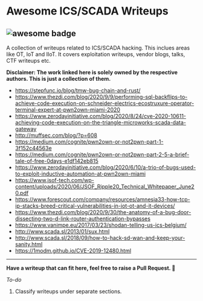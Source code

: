 # Awesome ICS/SCADA Writeups

![awesome badge](https://cdn.rawgit.com/sindresorhus/awesome/d7305f38d29fed78fa85652e3a63e154dd8e8829/media/badge.svg)
----------

A collection of writeups related to ICS/SCADA hacking. This inclues areas like OT, IoT and IIoT. It covers exploitation writeups, vendor blogs, talks, CTF writeups etc.

**Disclaimer: The work linked here is solely owned by the respective authors. This is just a collection of them.**

 - https://stepfunc.io/blog/tmw-bug-chain-and-rust/
 - https://www.thezdi.com/blog/2020/9/9/performing-sql-backflips-to-achieve-code-execution-on-schneider-electrics-ecostruxure-operator-terminal-expert-at-pwn2own-miami-2020 
 - https://www.zerodayinitiative.com/blog/2020/8/24/cve-2020-10611-achieving-code-execution-on-the-triangle-microworks-scada-data-gateway
 - http://muffsec.com/blog/?p=608
 - https://medium.com/cognite/pwn2own-or-not2pwn-part-1-3f152c44563e
 - https://medium.com/cognite/pwn2own-or-not2pwn-part-2-5-a-brief-tale-of-free-0days-e1df142eb815
 - https://www.zerodayinitiative.com/blog/2020/6/10/a-trio-of-bugs-used-to-exploit-inductive-automation-at-pwn2own-miami
 - https://www.jsof-tech.com/wp-content/uploads/2020/06/JSOF_Ripple20_Technical_Whitepaper_June20.pdf
 - https://www.forescout.com/company/resources/amnesia33-how-tcp-ip-stacks-breed-critical-vulnerabilities-in-iot-ot-and-it-devices/
 - https://www.thezdi.com/blog/2020/9/30/the-anatomy-of-a-bug-door-dissecting-two-d-link-router-authentication-bypasses
 - https://www.vanimpe.eu/2017/03/23/shodan-telling-us-ics-belgium/
 - http://www.scada.sl/2013/01/sux.html
 - http://www.scada.sl/2018/09/how-to-hack-sd-wan-and-keep-your-sanity.html
 - https://1modm.github.io/CVE-2019-12480.html
 


----------
**Have a writeup that can fit here, feel free to raise a Pull Request. :tada:** 

*To-do*

 1. Classify writeups under separate sections.


  